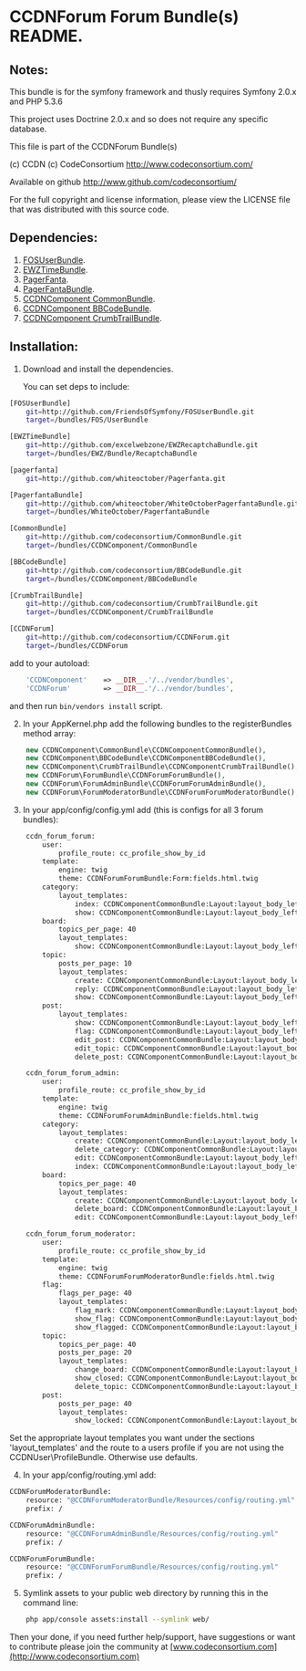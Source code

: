 CCDNForum Forum Bundle(s) README.
=================================


Notes: 
------

This bundle is for the symfony framework and thusly requires Symfony 2.0.x and PHP 5.3.6
  
This project uses Doctrine 2.0.x and so does not require any specific database.
  

This file is part of the CCDNForum Bundle(s)

(c) CCDN (c) CodeConsortium <http://www.codeconsortium.com/> 

Available on github <http://www.github.com/codeconsortium/>

For the full copyright and license information, please view the LICENSE
file that was distributed with this source code.


Dependencies:
-------------

1. [FOSUserBundle](http://github.com/FriendsOfSymfony/FOSUserBundle).
2. [EWZTimeBundle](http://github.com/excelwebzone/EWZRecaptchaBundle).
3. [PagerFanta](https://github.com/whiteoctober/Pagerfanta).
4. [PagerFantaBundle](http://github.com/whiteoctober/WhiteOctoberPagerfantaBundle).
5. [CCDNComponent CommonBundle](https://github.com/codeconsortium/CommonBundle).
6. [CCDNComponent BBCodeBundle](https://github.com/codeconsortium/BBCodeBundle).
7. [CCDNComponent CrumbTrailBundle](https://github.com/codeconsortium/CrumbTrailBundle).
	  
Installation:
-------------
 
1) Download and install the dependencies.
   
   You can set deps to include:

```sh
[FOSUserBundle]
    git=http://github.com/FriendsOfSymfony/FOSUserBundle.git
    target=/bundles/FOS/UserBundle

[EWZTimeBundle]
    git=http://github.com/excelwebzone/EWZRecaptchaBundle.git
    target=/bundles/EWZ/Bundle/RecaptchaBundle

[pagerfanta]
    git=http://github.com/whiteoctober/Pagerfanta.git

[PagerfantaBundle]
    git=http://github.com/whiteoctober/WhiteOctoberPagerfantaBundle.git
    target=/bundles/WhiteOctober/PagerfantaBundle

[CommonBundle]
    git=http://github.com/codeconsortium/CommonBundle.git
    target=/bundles/CCDNComponent/CommonBundle

[BBCodeBundle]
    git=http://github.com/codeconsortium/BBCodeBundle.git
    target=/bundles/CCDNComponent/BBCodeBundle

[CrumbTrailBundle]
    git=http://github.com/codeconsortium/CrumbTrailBundle.git
    target=/bundles/CCDNComponent/CrumbTrailBundle

[CCDNForum]
    git=http://github.com/codeconsortium/CCDNForum.git
    target=/bundles/CCDNForum
```
add to your autoload:

```php
    'CCDNComponent'    => __DIR__.'/../vendor/bundles',
    'CCDNForum'        => __DIR__.'/../vendor/bundles',
```
and then run `bin/vendors install` script.

2) In your AppKernel.php add the following bundles to the registerBundles method array:  

```php
	new CCDNComponent\CommonBundle\CCDNComponentCommonBundle(),
	new CCDNComponent\BBCodeBundle\CCDNComponentBBCodeBundle(),
	new CCDNComponent\CrumbTrailBundle\CCDNComponentCrumbTrailBundle(),
	new CCDNForum\ForumBundle\CCDNForumForumBundle(),
	new CCDNForum\ForumAdminBundle\CCDNForumForumAdminBundle(),
	new CCDNForum\ForumModeratorBundle\CCDNForumForumModeratorBundle(),
```
	
3) In your app/config/config.yml add (this is configs for all 3 forum bundles):    

```sh
	ccdn_forum_forum:
	    user:
	        profile_route: cc_profile_show_by_id
	    template:
	        engine: twig
	        theme: CCDNForumForumBundle:Form:fields.html.twig
	    category:
	        layout_templates:
	            index: CCDNComponentCommonBundle:Layout:layout_body_left.html.twig
	            show: CCDNComponentCommonBundle:Layout:layout_body_left.html.twig
	    board:
	        topics_per_page: 40
	        layout_templates:
	            show: CCDNComponentCommonBundle:Layout:layout_body_left.html.twig
	    topic:
	        posts_per_page: 10
	        layout_templates:
	            create: CCDNComponentCommonBundle:Layout:layout_body_left.html.twig
	            reply: CCDNComponentCommonBundle:Layout:layout_body_left.html.twig
	            show: CCDNComponentCommonBundle:Layout:layout_body_left.html.twig
	    post:
	        layout_templates:
	            show: CCDNComponentCommonBundle:Layout:layout_body_left.html.twig
	            flag: CCDNComponentCommonBundle:Layout:layout_body_left.html.twig
	            edit_post: CCDNComponentCommonBundle:Layout:layout_body_left.html.twig
	            edit_topic: CCDNComponentCommonBundle:Layout:layout_body_left.html.twig
	            delete_post: CCDNComponentCommonBundle:Layout:layout_body_left.html.twig

	ccdn_forum_forum_admin:
	    user:
	        profile_route: cc_profile_show_by_id
	    template:
	        engine: twig
	        theme: CCDNForumForumAdminBundle:fields.html.twig
	    category:
	        layout_templates:
	            create: CCDNComponentCommonBundle:Layout:layout_body_left.html.twig
	            delete_category: CCDNComponentCommonBundle:Layout:layout_body_left.html.twig
	            edit: CCDNComponentCommonBundle:Layout:layout_body_left.html.twig
	            index: CCDNComponentCommonBundle:Layout:layout_body_left.html.twig
	    board:
	        topics_per_page: 40
	        layout_templates:
	            create: CCDNComponentCommonBundle:Layout:layout_body_left.html.twig
	            delete_board: CCDNComponentCommonBundle:Layout:layout_body_left.html.twig
	            edit: CCDNComponentCommonBundle:Layout:layout_body_left.html.twig

	ccdn_forum_forum_moderator:
	    user:
	        profile_route: cc_profile_show_by_id
	    template:
	        engine: twig
	        theme: CCDNForumForumModeratorBundle:fields.html.twig
	    flag:
	        flags_per_page: 40
	        layout_templates:
	            flag_mark: CCDNComponentCommonBundle:Layout:layout_body_left.html.twig
	            show_flag: CCDNComponentCommonBundle:Layout:layout_body_left.html.twig
	            show_flagged: CCDNComponentCommonBundle:Layout:layout_body_left.html.twig
	    topic:
	        topics_per_page: 40
	        posts_per_page: 20
	        layout_templates:
	            change_board: CCDNComponentCommonBundle:Layout:layout_body_left.html.twig
	            show_closed: CCDNComponentCommonBundle:Layout:layout_body_left.html.twig
	            delete_topic: CCDNComponentCommonBundle:Layout:layout_body_left.html.twig
	    post:
	        posts_per_page: 40
	        layout_templates:
	            show_locked: CCDNComponentCommonBundle:Layout:layout_body_left.html.twig
```

Set the appropriate layout templates you want under the sections 'layout_templates' and the 
route to a users profile if you are not using the CCDNUser\ProfileBundle. Otherwise use defaults.
	  
4) In your app/config/routing.yml add:  

```sh
CCDNForumModeratorBundle:
    resource: "@CCDNForumModeratorBundle/Resources/config/routing.yml"
    prefix: /

CCDNForumAdminBundle:
    resource: "@CCDNForumAdminBundle/Resources/config/routing.yml"
    prefix: /

CCDNForumForumBundle:
    resource: "@CCDNForumForumBundle/Resources/config/routing.yml"
    prefix: /
```

5) Symlink assets to your public web directory by running this in the command line:

```sh
	php app/console assets:install --symlink web/
```
	
Then your done, if you need further help/support, have suggestions or want to contribute please join the community at [www.codeconsortium.com](http://www.codeconsortium.com)
